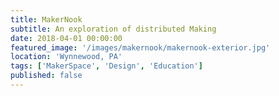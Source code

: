 ```yaml
---
title: MakerNook
subtitle: An exploration of distributed Making
date: 2018-04-01 00:00:00
featured_image: '/images/makernook/makernook-exterior.jpg'
location: 'Wynnewood, PA'
tags: ['MakerSpace', 'Design', 'Education']
published: false
---
```

